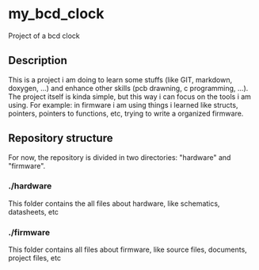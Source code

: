 # my_bcd_clock
Project of a bcd clock

## Description
This is a project i am doing to learn some stuffs (like GIT, markdown, doxygen, ...) and enhance other skills (pcb drawning, c programming, ...). The project itself is kinda simple, but this way i can focus on the tools i am using. 
For example: in firmware i am using things i learned like structs, pointers, pointers to functions, etc, trying to write a organized firmware.

## Repository structure
For now, the repository is divided in two directories: "hardware" and "firmware".

### ./hardware
This folder contains the all files about hardware, like schematics, datasheets, etc

### ./firmware
This folder contains all files about firmware, like source files, documents, project files, etc
